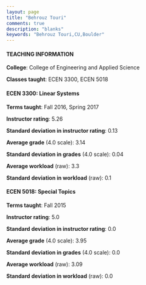```yaml
---
layout: page
title: "Behrouz Touri" 
comments: true
description: "blanks"
keywords: "Behrouz Touri,CU,Boulder"
---
```

<head>
<script src="https://ajax.googleapis.com/ajax/libs/jquery/2.1.3/jquery.min.js"></script>
<script src="https://dl.dropboxusercontent.com/s/pc42nxpaw1ea4o9/highcharts.js?dl=0"></script>
<!-- <script src="../assets/js/highcharts.js"></script> -->
<style type="text/css">@font-face {
	font-family: "Bebas Neue";
	src: url(https://www.filehosting.org/file/details/544349/BebasNeue Regular.otf) format("opentype");
	}
	h1.Bebas { 
		font-family: "Bebas Neue", Verdana, Tahoma;
	}
</style>
</head>
	   
#### TEACHING INFORMATION

**College**: College of Engineering and Applied Science

**Classes taught**: ECEN 3300, ECEN 5018

#### ECEN 3300: Linear Systems

**Terms taught**: Fall 2016, Spring 2017

**Instructor rating**: 5.26

**Standard deviation in instructor rating**: 0.13

**Average grade** (4.0 scale): 3.14

**Standard deviation in grades** (4.0 scale): 0.04

**Average workload** (raw): 3.3

**Standard deviation in workload** (raw): 0.1

#### ECEN 5018: Special Topics

**Terms taught**: Fall 2015

**Instructor rating**: 5.0

**Standard deviation in instructor rating**: 0.0

**Average grade** (4.0 scale): 3.95

**Standard deviation in grades** (4.0 scale): 0.0

**Average workload** (raw): 3.09

**Standard deviation in workload** (raw): 0.0

